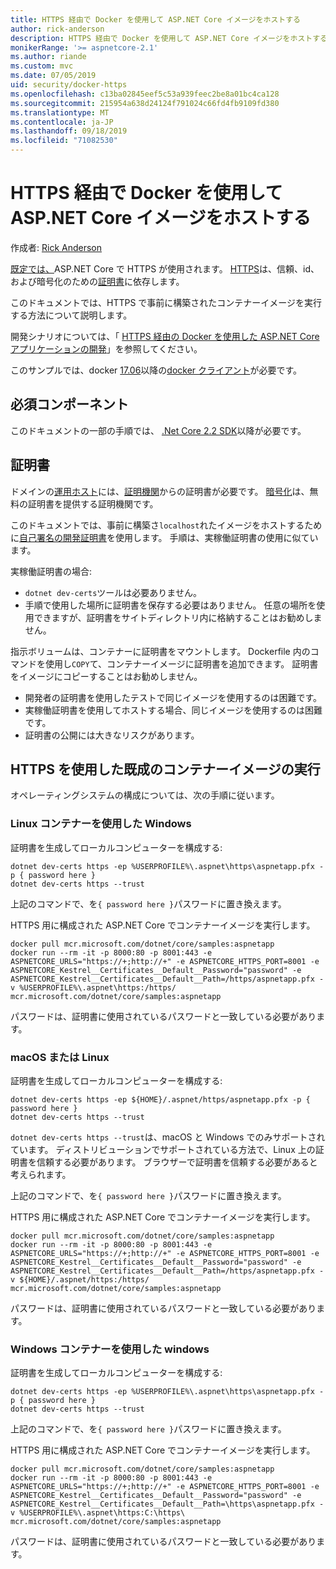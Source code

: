 ```yaml
---
title: HTTPS 経由で Docker を使用して ASP.NET Core イメージをホストする
author: rick-anderson
description: HTTPS 経由で Docker を使用して ASP.NET Core イメージをホストする方法について説明します。
monikerRange: '>= aspnetcore-2.1'
ms.author: riande
ms.custom: mvc
ms.date: 07/05/2019
uid: security/docker-https
ms.openlocfilehash: c13ba02845eef5c53a939feec2be8a01bc4ca128
ms.sourcegitcommit: 215954a638d24124f791024c66fd4fb9109fd380
ms.translationtype: MT
ms.contentlocale: ja-JP
ms.lasthandoff: 09/18/2019
ms.locfileid: "71082530"
---
```

# <a name="hosting-aspnet-core-images-with-docker-over-https"></a>HTTPS 経由で Docker を使用して ASP.NET Core イメージをホストする

作成者: [Rick Anderson](https://twitter.com/RickAndMSFT)

[既定では、](/aspnet/core/security/enforcing-ssl)ASP.NET Core で HTTPS が使用されます。 [HTTPS](https://en.wikipedia.org/wiki/HTTPS)は、信頼、id、および暗号化のための[証明書](https://en.wikipedia.org/wiki/Public_key_certificate)に依存します。

このドキュメントでは、HTTPS で事前に構築されたコンテナーイメージを実行する方法について説明します。

開発シナリオについては、「 [HTTPS 経由の Docker を使用した ASP.NET Core アプリケーションの開発](https://github.com/dotnet/dotnet-docker/blob/master/samples/aspnetapp/aspnetcore-docker-https-development.md)」を参照してください。

このサンプルでは、docker [17.06](https://docs.docker.com/release-notes/docker-ce)以降の[docker クライアント](https://www.docker.com/products/docker)が必要です。

## <a name="prerequisites"></a>必須コンポーネント

このドキュメントの一部の手順では、 [.Net Core 2.2 SDK](https://www.microsoft.com/net/download)以降が必要です。

## <a name="certificates"></a>証明書

ドメインの[運用ホスト](https://blogs.msdn.microsoft.com/webdev/2017/11/29/configuring-https-in-asp-net-core-across-different-platforms/)には、[証明機関](https://en.wikipedia.org/wiki/Certificate_authority)からの証明書が必要です。  [暗号化](https://letsencrypt.org/)は、無料の証明書を提供する証明機関です。

このドキュメントでは、事前に構築さ`localhost`れたイメージをホストするために[自己署名の開発証明書](https://en.wikipedia.org/wiki/Self-signed_certificate)を使用します。 手順は、実稼働証明書の使用に似ています。

実稼働証明書の場合:

* `dotnet dev-certs`ツールは必要ありません。
* 手順で使用した場所に証明書を保存する必要はありません。 任意の場所を使用できますが、証明書をサイトディレクトリ内に格納することはお勧めしません。

指示ボリュームは、コンテナーに証明書をマウントします。 Dockerfile 内のコマンドを使用し`COPY`て、コンテナーイメージに証明書を追加できます。 証明書をイメージにコピーすることはお勧めしません。

* 開発者の証明書を使用したテストで同じイメージを使用するのは困難です。
* 実稼働証明書を使用してホストする場合、同じイメージを使用するのは困難です。
* 証明書の公開には大きなリスクがあります。

## <a name="running-pre-built-container-images-with-https"></a>HTTPS を使用した既成のコンテナーイメージの実行

オペレーティングシステムの構成については、次の手順に従います。

### <a name="windows-using-linux-containers"></a>Linux コンテナーを使用した Windows

証明書を生成してローカルコンピューターを構成する:

```dotnetcli
dotnet dev-certs https -ep %USERPROFILE%\.aspnet\https\aspnetapp.pfx -p { password here }
dotnet dev-certs https --trust
```

上記のコマンドで、を`{ password here }`パスワードに置き換えます。

HTTPS 用に構成された ASP.NET Core でコンテナーイメージを実行します。

```console
docker pull mcr.microsoft.com/dotnet/core/samples:aspnetapp
docker run --rm -it -p 8000:80 -p 8001:443 -e ASPNETCORE_URLS="https://+;http://+" -e ASPNETCORE_HTTPS_PORT=8001 -e ASPNETCORE_Kestrel__Certificates__Default__Password="password" -e ASPNETCORE_Kestrel__Certificates__Default__Path=/https/aspnetapp.pfx -v %USERPROFILE%\.aspnet\https:/https/ mcr.microsoft.com/dotnet/core/samples:aspnetapp
```

パスワードは、証明書に使用されているパスワードと一致している必要があります。

### <a name="macos-or-linux"></a>macOS または Linux

証明書を生成してローカルコンピューターを構成する:

```dotnetcli
dotnet dev-certs https -ep ${HOME}/.aspnet/https/aspnetapp.pfx -p { password here }
dotnet dev-certs https --trust
```

`dotnet dev-certs https --trust`は、macOS と Windows でのみサポートされています。 ディストリビューションでサポートされている方法で、Linux 上の証明書を信頼する必要があります。 ブラウザーで証明書を信頼する必要があると考えられます。

上記のコマンドで、を`{ password here }`パスワードに置き換えます。

HTTPS 用に構成された ASP.NET Core でコンテナーイメージを実行します。

```console
docker pull mcr.microsoft.com/dotnet/core/samples:aspnetapp
docker run --rm -it -p 8000:80 -p 8001:443 -e ASPNETCORE_URLS="https://+;http://+" -e ASPNETCORE_HTTPS_PORT=8001 -e ASPNETCORE_Kestrel__Certificates__Default__Password="password" -e ASPNETCORE_Kestrel__Certificates__Default__Path=/https/aspnetapp.pfx -v ${HOME}/.aspnet/https:/https/ mcr.microsoft.com/dotnet/core/samples:aspnetapp
```

パスワードは、証明書に使用されているパスワードと一致している必要があります。

### <a name="windows-using-windows-containers"></a>Windows コンテナーを使用した windows

証明書を生成してローカルコンピューターを構成する:

```dotnetcli
dotnet dev-certs https -ep %USERPROFILE%\.aspnet\https\aspnetapp.pfx -p { password here }
dotnet dev-certs https --trust
```

上記のコマンドで、を`{ password here }`パスワードに置き換えます。

HTTPS 用に構成された ASP.NET Core でコンテナーイメージを実行します。

```console
docker pull mcr.microsoft.com/dotnet/core/samples:aspnetapp
docker run --rm -it -p 8000:80 -p 8001:443 -e ASPNETCORE_URLS="https://+;http://+" -e ASPNETCORE_HTTPS_PORT=8001 -e ASPNETCORE_Kestrel__Certificates__Default__Password="password" -e ASPNETCORE_Kestrel__Certificates__Default__Path=\https\aspnetapp.pfx -v %USERPROFILE%\.aspnet\https:C:\https\ mcr.microsoft.com/dotnet/core/samples:aspnetapp
```

パスワードは、証明書に使用されているパスワードと一致している必要があります。
